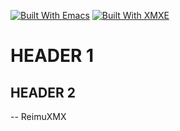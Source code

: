 [![Built With Emacs](https://img.shields.io/badge/Built%20With-Emacs-F596AA.svg)](https://www.gnu.org/software/emacs/)
[![Built With XMXE](https://img.shields.io/badge/Built%20With-XMXE-F596AA.svg)](https://gitee.com/ReimuXMX/XMXE)

# HEADER 1

## HEADER 2


-- ReimuXMX
